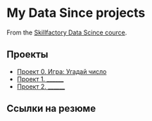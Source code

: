 # My Data Since projects

From the [Skillfactory Data Scince cource](https://skillfactory.ru/data-scientist).

## Проекты

* [Проект 0. Игра: Угадай число](https://github.com/bronitanker/practice_data_since/tree/main/project_0)
* [Проект 1. ______](___)
* [Проект 2. ______](___)

## Ссылки на резюме
